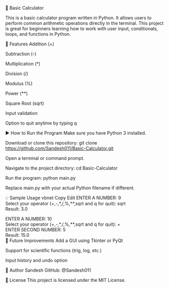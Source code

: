 🧮 Basic Calculator

This is a basic calculator program written in Python. It allows users to perform common arithmetic operations directly in the terminal. This project is great for beginners learning how to work with user input, conditionals, loops, and functions in Python.

🔧 Features
Addition (+)

Subtraction (-)

Multiplication (*)

Division (/)

Modulus (%)

Power (**)

Square Root (sqrt)

Input validation

Option to quit anytime by typing q

▶️ How to Run the Program
Make sure you have Python 3 installed.

Download or clone this repository:
git clone https://github.com/Sandesh011/Basic-Calculator.git

Open a terminal or command prompt.

Navigate to the project directory:
cd Basic-Calculator

Run the program:
python main.py

Replace main.py with your actual Python filename if different.

💡 Sample Usage
vbnet
Copy
Edit
ENTER A NUMBER: 9  
Select your operator (+,-,*,/,%,**,sqrt and q for quit): sqrt  
Result: 3.0  

ENTER A NUMBER: 10  
Select your operator (+,-,*,/,%,**,sqrt and q for quit): +  
ENTER SECOND NUMBER: 5  
Result: 15.0  
📌 Future Improvements
Add a GUI using Tkinter or PyQt

Support for scientific functions (trig, log, etc.)

Input history and undo option

👤 Author
Sandesh
GitHub: @Sandesh011

📜 License
This project is licensed under the MIT License.
